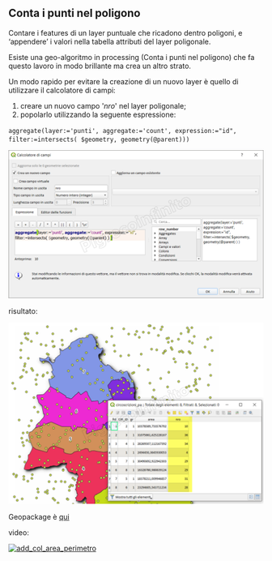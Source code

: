 ## Conta  i punti nel poligono

Contare i features di un layer puntuale che ricadono dentro poligoni, e ‘appendere’ i valori nella tabella attributi del layer poligonale.

Esiste una geo-algoritmo in processing (Conta i punti nel poligono) che fa questo lavoro in modo brillante ma crea un altro strato.

Un modo rapido per evitare la creazione di un nuovo layer è quello di utilizzare il calcolatore di campi:

1. creare un nuovo campo '_nro_' nel layer poligonale;
2. popolarlo utilizzando la seguente espressione: 
   
`aggregate(layer:='punti', aggregate:='count', expression:="id", filter:=intersects( $geometry, geometry(@parent)))`

![](/img/esempi/conta_punti_in_poligono/conta_01.png)

risultato:

![](/img/esempi/conta_punti_in_poligono/conta_02.png)

 Geopackage è [qui](/esempi/dati_esempi.gpkg)

video:

 [![add_col_area_perimetro](https://img.youtube.com/vi/vlmnmI6sjAg/0.jpg)](https://youtu.be/vlmnmI6sjAg "CONTA PUNTI NEL POLIGONO")